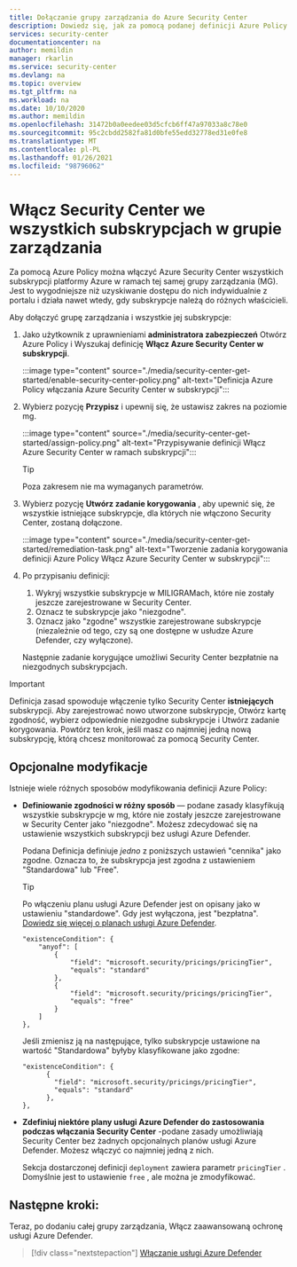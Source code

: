 ```yaml
---
title: Dołączanie grupy zarządzania do Azure Security Center
description: Dowiedz się, jak za pomocą podanej definicji Azure Policy włączyć Azure Security Center dla wszystkich subskrypcji w grupie zarządzania.
services: security-center
documentationcenter: na
author: memildin
manager: rkarlin
ms.service: security-center
ms.devlang: na
ms.topic: overview
ms.tgt_pltfrm: na
ms.workload: na
ms.date: 10/10/2020
ms.author: memildin
ms.openlocfilehash: 31472b0a0eedee03d5cfcb6ff47a97033a8c78e0
ms.sourcegitcommit: 95c2cbdd2582fa81d0bfe55edd32778ed31e0fe8
ms.translationtype: MT
ms.contentlocale: pl-PL
ms.lasthandoff: 01/26/2021
ms.locfileid: "98796062"
---
```

# <a name="enable-security-center-on-all-subscriptions-in-a-management-group"></a>Włącz Security Center we wszystkich subskrypcjach w grupie zarządzania

Za pomocą Azure Policy można włączyć Azure Security Center wszystkich subskrypcji platformy Azure w ramach tej samej grupy zarządzania (MG). Jest to wygodniejsze niż uzyskiwanie dostępu do nich indywidualnie z portalu i działa nawet wtedy, gdy subskrypcje należą do różnych właścicieli. 

Aby dołączyć grupę zarządzania i wszystkie jej subskrypcje:

1. Jako użytkownik z uprawnieniami **administratora zabezpieczeń** Otwórz Azure Policy i Wyszukaj definicję **Włącz Azure Security Center w subskrypcji**.

    :::image type="content" source="./media/security-center-get-started/enable-security-center-policy.png" alt-text="Definicja Azure Policy włączania Azure Security Center w subskrypcji":::

1. Wybierz pozycję **Przypisz** i upewnij się, że ustawisz zakres na poziomie mg.

    :::image type="content" source="./media/security-center-get-started/assign-policy.png" alt-text="Przypisywanie definicji Włącz Azure Security Center w ramach subskrypcji":::

    > [!TIP]
    > Poza zakresem nie ma wymaganych parametrów.

1. Wybierz pozycję **Utwórz zadanie korygowania** , aby upewnić się, że wszystkie istniejące subskrypcje, dla których nie włączono Security Center, zostaną dołączone.

    :::image type="content" source="./media/security-center-get-started/remediation-task.png" alt-text="Tworzenie zadania korygowania definicji Azure Policy Włącz Azure Security Center w subskrypcji":::

1. Po przypisaniu definicji:

    1. Wykryj wszystkie subskrypcje w MILIGRAMach, które nie zostały jeszcze zarejestrowane w Security Center.
    1. Oznacz te subskrypcje jako "niezgodne".
    1. Oznacz jako "zgodne" wszystkie zarejestrowane subskrypcje (niezależnie od tego, czy są one dostępne w usłudze Azure Defender, czy wyłączone).

    Następnie zadanie korygujące umożliwi Security Center bezpłatnie na niezgodnych subskrypcjach.

> [!IMPORTANT]
> Definicja zasad spowoduje włączenie tylko Security Center **istniejących** subskrypcji. Aby zarejestrować nowo utworzone subskrypcje, Otwórz kartę zgodność, wybierz odpowiednie niezgodne subskrypcje i Utwórz zadanie korygowania. Powtórz ten krok, jeśli masz co najmniej jedną nową subskrypcję, którą chcesz monitorować za pomocą Security Center.

## <a name="optional-modifications"></a>Opcjonalne modyfikacje

Istnieje wiele różnych sposobów modyfikowania definicji Azure Policy: 

- **Definiowanie zgodności w różny sposób** — podane zasady klasyfikują wszystkie subskrypcje w mg, które nie zostały jeszcze zarejestrowane w Security Center jako "niezgodne". Możesz zdecydować się na ustawienie wszystkich subskrypcji bez usługi Azure Defender.

    Podana Definicja definiuje *jedno* z poniższych ustawień "cennika" jako zgodne. Oznacza to, że subskrypcja jest zgodna z ustawieniem "Standardowa" lub "Free".

    > [!TIP]
    > Po włączeniu planu usługi Azure Defender jest on opisany jako w ustawieniu "standardowe". Gdy jest wyłączona, jest "bezpłatna". [Dowiedz się więcej o planach usługi Azure Defender](security-center-pricing.md).

    ```
    "existenceCondition": {
        "anyof": [
            {
                "field": "microsoft.security/pricings/pricingTier",
                "equals": "standard"
            },
            {
                "field": "microsoft.security/pricings/pricingTier",
                "equals": "free"
            }
        ]
    },
    ```

    Jeśli zmienisz ją na następujące, tylko subskrypcje ustawione na wartość "Standardowa" byłyby klasyfikowane jako zgodne:

    ```
    "existenceCondition": {
          {
            "field": "microsoft.security/pricings/pricingTier",
            "equals": "standard"
          },
    },
    ```

- **Zdefiniuj niektóre plany usługi Azure Defender do zastosowania podczas włączania Security Center** -podane zasady umożliwiają Security Center bez żadnych opcjonalnych planów usługi Azure Defender. Możesz włączyć co najmniej jedną z nich.

    Sekcja dostarczonej definicji `deployment` zawiera parametr `pricingTier` . Domyślnie jest to ustawienie `free` , ale można je zmodyfikować. 


## <a name="next-steps"></a>Następne kroki:

Teraz, po dodaniu całej grupy zarządzania, Włącz zaawansowaną ochronę usługi Azure Defender. 

> [!div class="nextstepaction"]
> [Włączanie usługi Azure Defender](security-center-pricing.md#enable-azure-defender)
